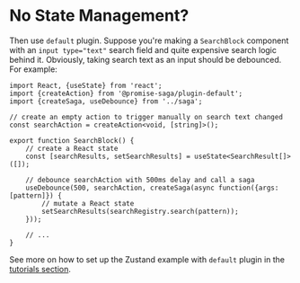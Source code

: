 # No State Management?

Then use `default` plugin. Suppose you're making a `SearchBlock` component with an `input type="text"` search field and quite expensive search logic behind it. Obviously, taking search text as an input should be debounced. For example:

```tsx
import React, {useState} from 'react';
import {createAction} from '@promise-saga/plugin-default';
import {createSaga, useDebounce} from '../saga';

// create an empty action to trigger manually on search text changed
const searchAction = createAction<void, [string]>();

export function SearchBlock() {
    // create a React state
    const [searchResults, setSearchResults] = useState<SearchResult[]>([]);

    // debounce searchAction with 500ms delay and call a saga
    useDebounce(500, searchAction, createSaga(async function({args: [pattern]}) {
        // mutate a React state
        setSearchResults(searchRegistry.search(pattern));
    }));

    // ...
}
```

See more on how to set up the Zustand example with `default` plugin in the [tutorials section](../tutorials/zustand.md).
